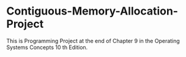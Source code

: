 # Contiguous-Memory-Allocation-Project
This is Programming Project at the end of Chapter 9 in the Operating Systems Concepts 10 th Edition.
